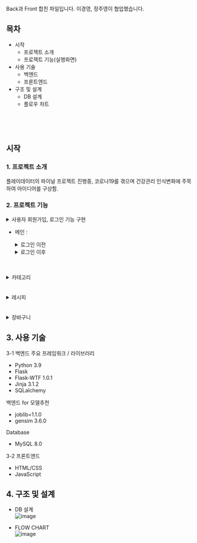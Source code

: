 Back과 Front 합친 파일입니다.
이경영, 정주영이 협업했습니다.

## 목차
- 시작
  - 프로젝트 소개
  - 프로젝트 기능(실행화면)
- 사용 기술 
  - 백엔드
  - 프론트엔드
- 구조 및 설계
  - DB 설계
  - 플로우 차트

<br>
<br>
<br>

시작 
---
### 1.  프로젝트 소개
  플레이데이터의 파이널 프로젝트 진행중, 코로나19를 겪으며 건강관리 인식변화에 주목하여 아이디어를 구상함.

### 2. 프로젝트 기능
  <details>
  <summary> 사용자 회원가입, 로그인 기능 구현 </summary>
  <div markdown="1">  
    
  ![image](https://user-images.githubusercontent.com/77670592/191906806-741dd161-0803-461a-a3fe-28eca0891e47.png)
  ![image](https://user-images.githubusercontent.com/77670592/191906858-0904943d-5233-444a-851e-004968f51038.png)  
    
  </div>
  </details>


  - 메인 :
      <details>
      <summary> 로그인 이전 </summary>
      <div markdown="1">  
        
        ( 이전, 이후 공통 ) 가장 많이 팔린 제품 TOP 30 중, 랜덤 9개 제품 보여짐.
      ![image](https://user-images.githubusercontent.com/77670592/191904521-2293d835-09f6-4703-bdfe-0e74580cc003.png)  

      </div>
      </details>
      
      <details>
      <summary> 로그인 이후 </summary>
      <div markdown="1">  
        
        ( 신규회원 - 주문한 적이 없는 회원 ) 할인제품  
      ![image](https://user-images.githubusercontent.com/77670592/191947252-f9b7ec96-1cc3-4251-83df-1c603f354efe.png)


        
        ( 기존회원 - 주문한 적이 있는 회원 ) 주문한 제품 기반의 추천 제품
      ![image](https://user-images.githubusercontent.com/77670592/191904805-7590df7f-05aa-4dc9-93ce-710d88bf33a9.png)  
      ![image](https://user-images.githubusercontent.com/77670592/191904521-2293d835-09f6-4703-bdfe-0e74580cc003.png)  
        

        ( Admin 로그인시 ) 기존회원과 동일하나 마이페이지에서 제품 CRUD가능  
      ![image](https://user-images.githubusercontent.com/77670592/191906567-debe9b40-99be-4912-8d7b-11770deca320.png) 
        
        주문 제품 마이페이지에서 확인 가능  
       ![image](https://user-images.githubusercontent.com/77670592/191905008-3a0163a2-c951-4b7a-8c10-365f6c7fa566.png)
        
      </div>
      </details>
   


                   

 <br>
 <br>  
 
  <details>
  <summary> 카테고리 </summary>
  <div markdown="1">  

    대분류, 중분류 단어 클릭시 9개 제품 나타남  

  ![image](https://user-images.githubusercontent.com/77670592/191905308-72ed5607-1087-4b74-b427-d236a860a6c8.png)

    상품 detail에는 상품이름, 가격, 영양소, 제픔과 유사성을 보이는 추천제품, 해당 상품으로 만들수 있는 레시피 소개  

  ![image](https://user-images.githubusercontent.com/77670592/191905925-7b9ced1b-cc8e-4a28-b25c-2f636b93da8e.png)
  ![image](https://user-images.githubusercontent.com/77670592/191905819-19af640a-b64f-4ffd-8063-3d1004dafe67.png)  

  </div>
  </details>

    

<br>
<br>

  <details>
  <summary> 레시피 </summary>
  <div markdown="1">  

    레시피 리스트  
    
   ![image](https://user-images.githubusercontent.com/77670592/191906079-26a44a8e-c66b-47f8-aa03-8734f31125b1.png)

    레시피 상세  
    
   ![image](https://user-images.githubusercontent.com/77670592/191906231-7a3e60b0-0120-4d99-aae0-cfb052b47883.png) 

  </div>
  </details>
 

  <br>
  <br>
  
  <details>
  <summary> 장바구니 </summary>
  <div markdown="1">  

    레시피 리스트  
    
   ![image](https://user-images.githubusercontent.com/77670592/191906410-ca503d99-eb79-4d26-85a6-e5c50f0266fc.png)

  </div>
  </details>
  


## 3. 사용 기술
  
  3-1 백엔드
  주요 프레임워크 / 라이브러리
  - Python 3.9
  - Flask
  - Flask-WTF 1.0.1
  - Jinja 3.1.2
  - SQLalchemy
  
  백엔드 for 모델추천
  - joblib=1.1.0
  - gensim 3.6.0
  
  Database
  - MySQL 8.0
  
  3-2 프론트엔드 
  - HTML/CSS
  - JavaScript
  
  
  ## 4. 구조 및 설계
  
  - DB 설계 <br>
      ![image](https://user-images.githubusercontent.com/77670592/191942619-bc8c5aac-a2b1-440e-bf79-1c895b7e5dc3.png)
  
  - FLOW CHART <br>
      ![image](https://user-images.githubusercontent.com/77670592/191942754-9f8909a5-b44e-4704-9464-84d965567f76.png)

    
  
  
